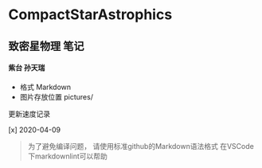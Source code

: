 # CompactStarAstrophics
## 致密星物理 笔记
#### 紫台 孙天瑞

* 格式 Markdown 
* 图片存放位置 pictures/

更新速度记录

[x] 2020-04-09

> 为了避免编译问题， 请使用标准github的Markdown语法格式
> 在VSCode下markdownlint可以帮助